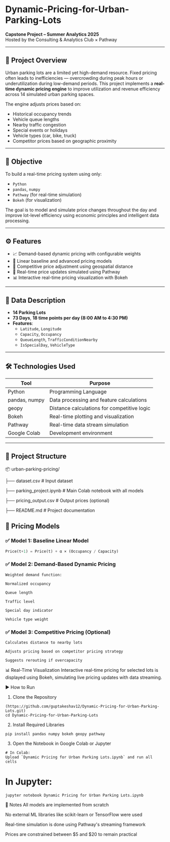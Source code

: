 # Dynamic-Pricing-for-Urban-Parking-Lots

**Capstone Project – Summer Analytics 2025**  
Hosted by the Consulting & Analytics Club × Pathway

---

## 📌 Project Overview

Urban parking lots are a limited yet high-demand resource. Fixed pricing often leads to inefficiencies — overcrowding during peak hours or underutilization during low-demand periods. This project implements a **real-time dynamic pricing engine** to improve utilization and revenue efficiency across 14 simulated urban parking spaces.

The engine adjusts prices based on:
- Historical occupancy trends
- Vehicle queue lengths
- Nearby traffic congestion
- Special events or holidays
- Vehicle types (car, bike, truck)
- Competitor prices based on geographic proximity

---

## 🎯 Objective

To build a real-time pricing system using only:
- `Python`
- `pandas`, `numpy`
- `Pathway` (for real-time simulation)
- `Bokeh` (for visualization)

The goal is to model and simulate price changes throughout the day and improve lot-level efficiency using economic principles and intelligent data processing.

---

## ⚙️ Features

- 📈 Demand-based dynamic pricing with configurable weights
- 🧠 Linear baseline and advanced pricing models
- 📍 Competitive price adjustment using geospatial distance
- 🔄 Real-time price updates simulated using Pathway
- 📊 Interactive real-time pricing visualization with Bokeh

---

## 🧪 Data Description

- **14 Parking Lots**
- **73 Days**, **18 time points per day (8:00 AM to 4:30 PM)**
- **Features**:
  - `Latitude`, `Longitude`
  - `Capacity`, `Occupancy`
  - `QueueLength`, `TrafficConditionNearby`
  - `IsSpecialDay`, `VehicleType`

---

## 🛠 Technologies Used

| Tool            | Purpose                                    |
|-----------------|--------------------------------------------|
| Python          | Programming Language                       |
| pandas, numpy   | Data processing and feature calculations   |
| geopy           | Distance calculations for competitive logic|
| Bokeh           | Real-time plotting and visualization       |
| Pathway         | Real-time data stream simulation           |
| Google Colab    | Development environment                    |

---

## 📁 Project Structure

📦 urban-parking-pricing/

├── dataset.csv # Input dataset

├── parking_project.ipynb # Main Colab notebook with all models

├── pricing_output.csv # Output prices (optional)

├── README.md # Project documentation




## 🧠 Pricing Models

### ✅ Model 1: Baseline Linear Model
 ```python
Price(t+1) = Price(t) + α × (Occupancy / Capacity)
 ```

### ✅ Model 2: Demand-Based Dynamic Pricing
 ```
Weighted demand function:

Normalized occupancy

Queue length

Traffic level

Special day indicator

Vehicle type weight
 ```

### ✅ Model 3: Competitive Pricing (Optional)
 ```
Calculates distance to nearby lots

Adjusts pricing based on competitor pricing strategy

Suggests rerouting if overcapacity
 ```


📊 Real-Time Visualization
Interactive real-time pricing for selected lots is displayed using Bokeh, simulating live pricing updates with data streaming.


▶️ How to Run
1. Clone the Repository
 ```
(https://github.com/guptakeshav12/Dynamic-Pricing-for-Urban-Parking-Lots.git)
cd Dynamic-Pricing-for-Urban-Parking-Lots
 ```
2. Install Required Libraries
 ```
pip install pandas numpy bokeh geopy pathway
 ```
3. Open the Notebook in Google Colab or Jupyter
 ```
# In Colab:
Upload `Dynamic Pricing for Urban Parking Lots.ipynb` and run all cells
 ```

# In Jupyter:
 ```
jupyter notebook Dynamic Pricing for Urban Parking Lots.ipynb
 ```
 
📌 Notes
All models are implemented from scratch

No external ML libraries like scikit-learn or TensorFlow were used

Real-time simulation is done using Pathway's streaming framework

Prices are constrained between $5 and $20 to remain practical


